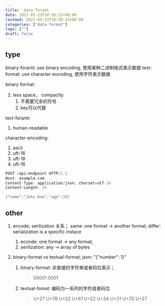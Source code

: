 ```yaml
---
title:  data foramt
date: 2021-01-23T18:50:23+08:00
lastmod: 2021-03-23T18:50:23+08:00
categories: ["data format"]
tags: [""]
draft: false
---
```


##  type

binary-foramt:  use binary encoding,  使用某种二进制格式表示数据
text-format:   use  character encoding, 使用字符表示数据 


binary format: 
1. less space， compactly
	1. 不需要冗余的符号
	2.  key可以代替


text-foramt:
1. human-readable


character-encoding:
1. ascii
2.  uft-16
3. uft-18
4. uft-16
```c
POST /api/endpoint HTTP/1.1
Host: example.com
Content-Type: application/json; charset=utf-16
Content-Length: 34

{"name":"John Doe","age":30}

```





## other
1. encode; serilization 关系；
   same:  one format -> another format;
   differ:  serialization is a specific instace
      1. econde: one format  -> any format;
      2. serilization:  any -> array of bytes
   

2. binary-format vs textual-format;
   json: "{"number": 1}"
   1. binary-format: 非直接的字符串或者码位表示；
      > 00001 0001
   2. textual-fomat:  编码为一系列的字符或者码位
      > U+27 U+7B U+22 U+61 U+22 U+3A U+31 U+7D U+27
